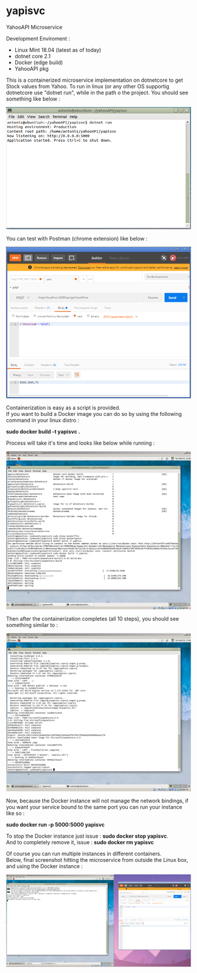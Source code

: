 # yapisvc
YahooAPI Microservice

Development Enviroment :<br> 
- Linux Mint 18.04 (latest as of today)<br>
- dotnet core 2.1 <br>
- Docker (edge build)
- YahooAPI pkg

This is a containerized microservice implementation on dotnetcore to get Stock values from Yahoo.
To run in linux (or any other OS supportig dotnetcore use "dotnet run", while in the path o the project.
You should see something like below :

![image](https://github.com/AntCTS/yapisvc/blob/master/img.png?raw=true "yapi")

You can test with Postman (chrome extension) like below :

![image](https://github.com/AntCTS/yapisvc/blob/master/postman.png?raw=true "yapi")

Containerization is easy as a script is provided.<br>
If you want to build a Docker image you can do so by using the following command in your linux distro :

<b>sudo docker build -t yapisvc .</b>

Process will take it's time and looks like below while running :

![image](https://github.com/AntCTS/yapisvc/blob/master/docker.png?raw=true "yapi")

Then after the containerization completes (all 10 steps), you should see something similar to :

![image](https://github.com/AntCTS/yapisvc/blob/master/docker2.png?raw=true "yapi")

Now, because the Docker instance will not manage the network bindings, if you want your service bound to the same port 
you can run your instance like so :

<b>sudo docker run -p 5000:5000 yapisvc</b>

To stop the Docker instance just issue : <b>sudo docker stop yapisvc</b>. <br>
And to completely remove it, issue : <b>sudo docker rm yapisvc</b>

Of course you can run multiple instances in different containers. <br>
Below, final screenshot hitting the microservice from outside the Linux box, and using the Docker instance : <br>

![image](https://github.com/AntCTS/yapisvc/blob/master/docker3.png?raw=true "yapi")
